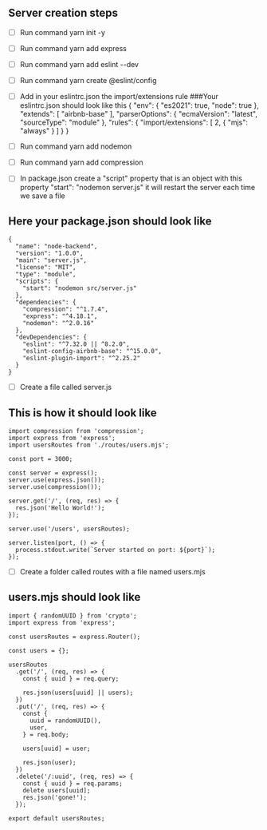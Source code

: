 ## Server creation steps

- [ ] Run command yarn init -y
- [ ] Run command yarn add express
- [ ] Run command yarn add eslint --dev
- [ ] Run command yarn create @eslint/config
- [ ] Add in your eslintrc.json the import/extensions rule
###Your eslintrc.json should look like this
    {
        "env": {
            "es2021": true,
            "node": true
        },
        "extends": [
            "airbnb-base"
        ],
        "parserOptions": {
            "ecmaVersion": "latest",
            "sourceType": "module"
        },
        "rules": {
            "import/extensions": [
                2,
                { "mjs": "always" }
            ]
        }
    }

- [ ] Run command yarn add nodemon
- [ ] Run command yarn add compression
- [ ] In package.json create a "script" property that is an object with this property "start": "nodemon server.js" it will restart the server each time we save a file

## Here your package.json should look like
    {
      "name": "node-backend",
      "version": "1.0.0",
      "main": "server.js",
      "license": "MIT",
      "type": "module",
      "scripts": {
        "start": "nodemon src/server.js"
      },
      "dependencies": {
        "compression": "^1.7.4",
        "express": "^4.18.1",
        "nodemon": "^2.0.16"
      },
      "devDependencies": {
        "eslint": "^7.32.0 || ^8.2.0",
        "eslint-config-airbnb-base": "^15.0.0",
        "eslint-plugin-import": "^2.25.2"
      }
    }

- [ ] Create a file called server.js
## This is how it should look like
    import compression from 'compression';
    import express from 'express';
    import usersRoutes from './routes/users.mjs';

    const port = 3000;

    const server = express();
    server.use(express.json());
    server.use(compression());

    server.get('/', (req, res) => {
      res.json('Hello World!');
    });

    server.use('/users', usersRoutes);

    server.listen(port, () => {
      process.stdout.write(`Server started on port: ${port}`);
    });

- [ ] Create a folder called routes with a file named users.mjs

## users.mjs should look like
    import { randomUUID } from 'crypto';
    import express from 'express';

    const usersRoutes = express.Router();

    const users = {};

    usersRoutes
      .get('/', (req, res) => {
        const { uuid } = req.query;

        res.json(users[uuid] || users);
      })
      .put('/', (req, res) => {
        const {
          uuid = randomUUID(),
          user,
        } = req.body;

        users[uuid] = user;

        res.json(user);
      })
      .delete('/:uuid', (req, res) => {
        const { uuid } = req.params;
        delete users[uuid];
        res.json('gone!');
      });

    export default usersRoutes;
